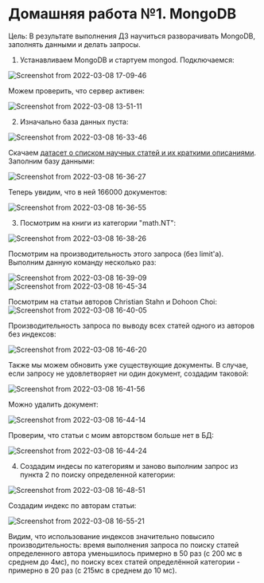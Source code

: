 # Домашняя работа №1. MongoDB

Цель:
В результате выполнения ДЗ научиться разворачивать MongoDB, заполнять данными и делать запросы.

1. Устанавливаем MongoDB и стартуем mongod. Подключаемся:

![Screenshot from 2022-03-08 17-09-46](https://user-images.githubusercontent.com/60742399/157254475-e1e8b5b1-5609-4e40-a071-7ed76f79fccd.png)

Можем проверить, что сервер активен: 

![Screenshot from 2022-03-08 13-51-11](https://user-images.githubusercontent.com/60742399/157253428-7999c24e-ed40-4b1b-af69-235dfdb4cea8.png)

2. Изначально база данных пуста: 

![Screenshot from 2022-03-08 16-33-46](https://user-images.githubusercontent.com/60742399/157253489-35da014f-6ded-410c-a7fb-4080b0ac90e3.png)

Скачаем [датасет о списком научных статей и их краткими описаниями](https://www.kaggle.com/Cornell-University/arxiv?select=arxiv-metadata-oai-snapshot.json). Заполним базу данными: 

![Screenshot from 2022-03-08 16-36-27](https://user-images.githubusercontent.com/60742399/157253997-708566b3-5fff-44b6-8120-6a9ac10fe305.png)

Теперь увидим, что в ней 166000 документов:

![Screenshot from 2022-03-08 16-36-55](https://user-images.githubusercontent.com/60742399/157254085-7e1c1936-ecd7-456b-b323-958a8fe196a2.png)

3. Посмотрим на книги из категории "math.NT": 

![Screenshot from 2022-03-08 16-38-26](https://user-images.githubusercontent.com/60742399/157254646-09aa5dcb-1e08-4842-9756-f74f759319b6.png)

Посмотрим на производительность этого запроса (без limit'a). Выполним данную команду несколько раз: 

![Screenshot from 2022-03-08 16-39-09](https://user-images.githubusercontent.com/60742399/157254767-2913166a-ba03-4b5e-9f3e-6386ac954bdb.png)
![Screenshot from 2022-03-08 16-45-34](https://user-images.githubusercontent.com/60742399/157256167-979eb8cf-56d1-4a5d-a40e-18896cba54ab.png)

Посмотрим на статьи авторов Christian Stahn и Dohoon Choi:
![Screenshot from 2022-03-08 16-40-05](https://user-images.githubusercontent.com/60742399/157254803-a0187ee9-eaec-4189-b2d8-79d80ebccacb.png)

Производительность запроса по выводу всех статей одного из авторов без индексов: 

![Screenshot from 2022-03-08 16-46-20](https://user-images.githubusercontent.com/60742399/157257661-a9021658-0798-4b60-a020-d0b61adef659.png)

Также мы можем обновить уже существующие документы. В случае, если запросу не удовлетворяет ни один документ, создадим таковой:

![Screenshot from 2022-03-08 16-41-56](https://user-images.githubusercontent.com/60742399/157255674-9108f86a-8eac-4797-b9d9-756f27a8c682.png)

Можно удалить документ: 

![Screenshot from 2022-03-08 16-44-14](https://user-images.githubusercontent.com/60742399/157255751-222cd168-454b-4311-8ff5-81dd1a86fee5.png)

Проверим, что статьи с моим авторством больше нет в БД: 

![Screenshot from 2022-03-08 16-44-24](https://user-images.githubusercontent.com/60742399/157255852-c3cba181-1171-4cbc-a8a8-922118a7b474.png)

4. Создадим индесы по категориям и заново выполним запрос из пункта 2 по поиску определенной категории:

![Screenshot from 2022-03-08 16-48-51](https://user-images.githubusercontent.com/60742399/157256489-1145ed39-de56-4922-a3cd-3fec07f0b7ac.png)

Создадим индекс по авторам статьи:

![Screenshot from 2022-03-08 16-55-21](https://user-images.githubusercontent.com/60742399/157256655-69f77e88-248b-4f80-84de-de6a7265e43f.png)


Видим, что использование индексов значительно повысило производительность: время выполнения запроса по поиску статей определенного автора уменьшилось примерно в 50 раз (с 200 мс в среднем до 4мс), по поиску всех статей определённой категории - примерно в 20 раз (с 215мс в среднем до 10 мс). 
